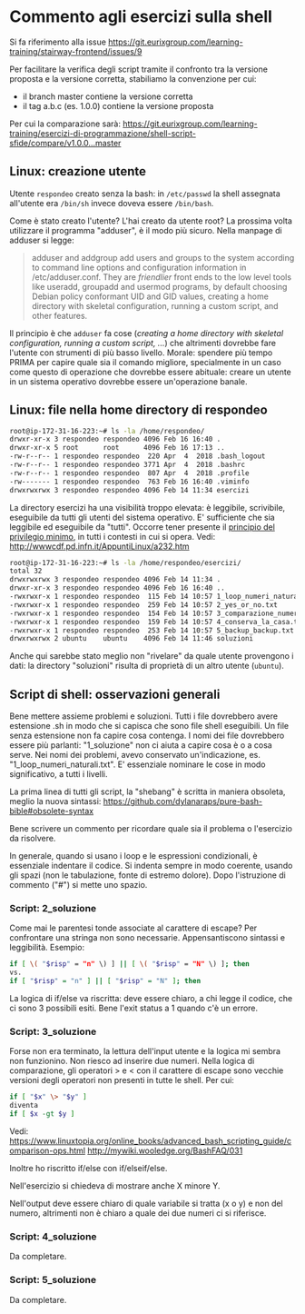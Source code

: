 # Commento agli esercizi sulla shell

Si fa riferimento alla issue <https://git.eurixgroup.com/learning-training/stairway-frontend/issues/9>

Per facilitare la verifica degli script tramite il confronto tra la versione proposta e la versione corretta, stabiliamo la convenzione per cui:

* il branch master contiene la versione corretta
* il tag a.b.c (es. 1.0.0) contiene la versione proposta

Per cui la comparazione sarà: https://git.eurixgroup.com/learning-training/esercizi-di-programmazione/shell-script-sfide/compare/v1.0.0...master

## Linux: creazione utente

Utente ```respondeo``` creato senza la bash: in ```/etc/passwd``` la shell assegnata all'utente era ```/bin/sh``` invece doveva essere ```/bin/bash```.

Come è stato creato l'utente? L'hai creato da utente root?
La prossima volta utilizzare il programma "adduser", è il modo più sicuro.
Nella manpage di adduser si legge:

> adduser  and  addgroup add users and groups to the system according to command line options and configuration information in /etc/adduser.conf.  They are *friendlier* front ends to the low level tools like useradd, groupadd and  usermod  programs,  by default choosing Debian policy conformant UID and GID values, creating a home directory with skeletal configuration, running a custom script, and other features.

Il principio è che ```adduser``` fa cose (_creating a home directory with skeletal configuration, running a custom script, ..._) che altrimenti dovrebbe fare l'utente con strumenti di più basso livello.
Morale: spendere più tempo PRIMA per capire quale sia il comando migliore, specialmente in un caso come questo di operazione che dovrebbe essere abituale: creare un utente in un sistema operativo dovrebbe essere un'operazione banale.

## Linux: file nella home directory di respondeo

```bash
root@ip-172-31-16-223:~# ls -la /home/respondeo/
drwxr-xr-x 3 respondeo respondeo 4096 Feb 16 16:40 .
drwxr-xr-x 5 root      root      4096 Feb 16 17:13 ..
-rw-r--r-- 1 respondeo respondeo  220 Apr  4  2018 .bash_logout
-rw-r--r-- 1 respondeo respondeo 3771 Apr  4  2018 .bashrc
-rw-r--r-- 1 respondeo respondeo  807 Apr  4  2018 .profile
-rw------- 1 respondeo respondeo  763 Feb 16 16:40 .viminfo
drwxrwxrwx 3 respondeo respondeo 4096 Feb 14 11:34 esercizi
```

La directory esercizi ha una visibilità troppo elevata: è leggibile, scrivibile, eseguibile da tutti gli utenti del sistema operativo. E' sufficiente che sia leggibile ed eseguibile da "tutti".
Occorre tener presente il [principio del privilegio minimo](https://it.wikipedia.org/wiki/Principio_del_privilegio_minimo), in tutti i contesti in cui si opera.
Vedi: http://wwwcdf.pd.infn.it/AppuntiLinux/a232.htm

```bash
root@ip-172-31-16-223:~# ls -la /home/respondeo/esercizi/
total 32
drwxrwxrwx 3 respondeo respondeo 4096 Feb 14 11:34 .
drwxr-xr-x 3 respondeo respondeo 4096 Feb 16 16:40 ..
-rwxrwxr-x 1 respondeo respondeo  115 Feb 14 10:57 1_loop_numeri_naturali.txt
-rwxrwxr-x 1 respondeo respondeo  259 Feb 14 10:57 2_yes_or_no.txt
-rwxrwxr-x 1 respondeo respondeo  154 Feb 14 10:57 3_comparazione_numeri.txt
-rwxrwxr-x 1 respondeo respondeo  159 Feb 14 10:57 4_conserva_la_casa.txt
-rwxrwxr-x 1 respondeo respondeo  253 Feb 14 10:57 5_backup_backup.txt
drwxrwxrwx 2 ubuntu    ubuntu    4096 Feb 14 11:46 soluzioni
```

Anche qui sarebbe stato meglio non "rivelare" da quale utente provengono i dati: la directory "soluzioni" risulta di proprietà di un altro utente (```ubuntu```).

## Script di shell: osservazioni generali

Bene mettere assieme problemi e soluzioni.
Tutti i file dovrebbero avere estensione .sh in modo che si capisca che sono file shell eseguibili.
Un file senza estensione non fa capire cosa contenga.
I nomi dei file dovrebbero essere più parlanti: "1_soluzione" non ci aiuta a capire cosa è o a cosa serve.
Nei nomi dei problemi, avevo conservato un'indicazione, es. "1_loop_numeri_naturali.txt".
E' essenziale nominare le cose in modo significativo, a tutti i livelli.

La prima linea di tutti gli script, la "shebang" è scritta in maniera obsoleta, meglio la nuova sintassi:
<https://github.com/dylanaraps/pure-bash-bible#obsolete-syntax>

Bene scrivere un commento per ricordare quale sia il problema o l'esercizio da risolvere.

In generale, quando si usano i loop e le espressioni condizionali, è essenziale indentare il codice.
Si indenta sempre in modo coerente, usando gli spazi (non le tabulazione, fonte di estremo dolore).
Dopo l'istruzione di commento ("#") si mette uno spazio.

### Script: 2_soluzione

Come mai le parentesi tonde associate al carattere di escape? Per confrontare una stringa non sono necessarie.
Appensantiscono sintassi e leggibilità.
Esempio:

```bash
if [ \( "$risp" = "n" \) ] || [ \( "$risp" = "N" \) ]; then
vs.
if [ "$risp" = "n" ] || [ "$risp" = "N" ]; then
```

La logica di if/else va riscritta: deve essere chiaro, a chi legge il codice, che ci sono 3 possibili esiti.
Bene l'exit status a 1 quando c'è un errore.

### Script: 3_soluzione

Forse non era terminato, la lettura dell'input utente e la logica mi sembra non funzionino.
Non riesco ad inserire due numeri.
Nella logica di comparazione, gli operatori  > e < con il carattere di escape sono vecchie versioni degli operatori non presenti in tutte le shell.
Per cui:

```bash
if [ "$x" \> "$y" ]
diventa
if [ $x -gt $y ]
```

Vedi:
<https://www.linuxtopia.org/online_books/advanced_bash_scripting_guide/comparison-ops.html>
<http://mywiki.wooledge.org/BashFAQ/031>

Inoltre ho riscritto if/else con if/elseif/else.

Nell'esercizio si chiedeva di mostrare anche X minore Y.

Nell'output deve essere chiaro di quale variabile si tratta (x o y) e non del numero, altrimenti non è chiaro a quale dei due numeri ci si riferisce.

### Script: 4_soluzione

Da completare.

### Script: 5_soluzione

Da completare.

